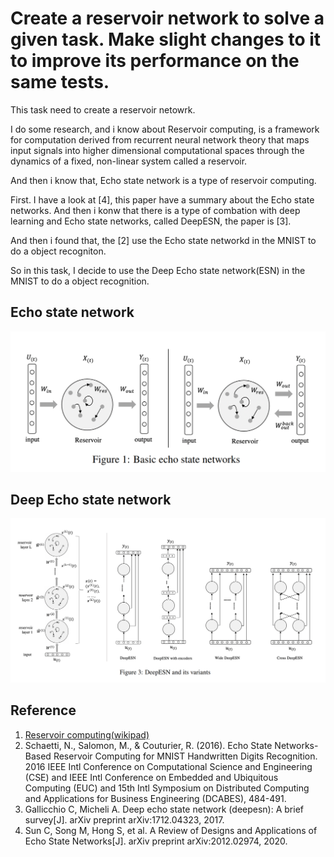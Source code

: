 # Create a reservoir network to solve a given task. Make slight changes to it to improve its performance on the same tests.
This task need to create a reservoir netowrk. 

I do some research, and i know about Reservoir computing, is a framework for computation derived from recurrent neural network theory that maps input signals into higher dimensional computational spaces through the dynamics of a fixed, non-linear system called a reservoir.

And then i know that, Echo state network is a type of reservoir computing. 

First. I have a look at [4], this paper have a summary about the Echo state networks. And then i konw that there is a type of combation with deep learning and Echo state networks, called DeepESN, the paper is [3].

And then i found that, the [2] use the Echo state networkd in the MNIST to do a object recogniton. 

So in this task, I decide to use the Deep Echo state network(ESN) in the MNIST to do a object recognition.

## Echo state network
![basic_esn](img/basic_esn.png)

## Deep Echo state network
![deep_esn](img/deep_esn.png)



## Reference 
1. [Reservoir computing(wikipad)](https://en.wikipedia.org/wiki/Reservoir_computing)
2. Schaetti, N., Salomon, M., & Couturier, R. (2016). Echo State Networks-Based Reservoir Computing for MNIST Handwritten Digits Recognition. 2016 IEEE Intl Conference on Computational Science and Engineering (CSE) and IEEE Intl Conference on Embedded and Ubiquitous Computing (EUC) and 15th Intl Symposium on Distributed Computing and Applications for Business Engineering (DCABES), 484-491.
3. Gallicchio C, Micheli A. Deep echo state network (deepesn): A brief survey[J]. arXiv preprint arXiv:1712.04323, 2017.
4. Sun C, Song M, Hong S, et al. A Review of Designs and Applications of Echo State Networks[J]. arXiv preprint arXiv:2012.02974, 2020.